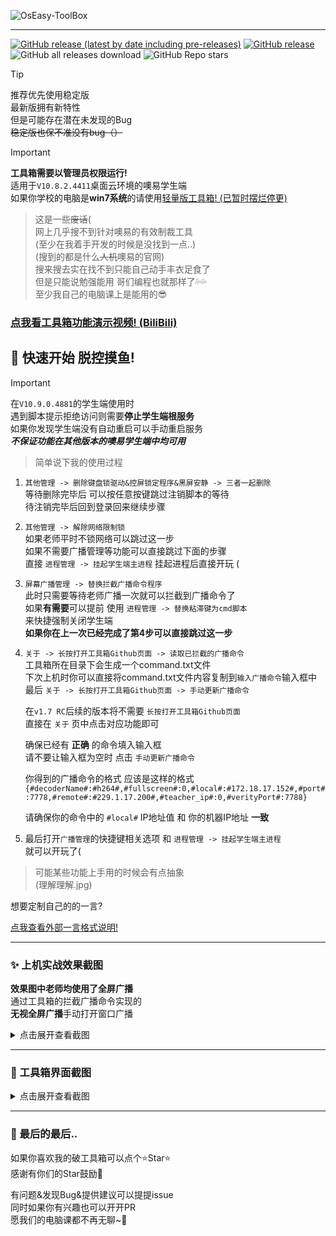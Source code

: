 ![OsEasy-ToolBox](https://socialify.git.ci/ZiHaoSaMa66/OsEasy-ToolBox/image?description=1&descriptionEditable=A%20Simple%20Python%20ToolBox%20for%20OsEasyTeachingSystem&font=Source%20Code%20Pro&issues=1&language=1&logo=https%3A%2F%2Favatars.githubusercontent.com%2Fu%2F134737096&name=1&owner=1&pattern=Circuit%20Board&pulls=1&stargazers=1&theme=Dark)

---

[![GitHub release (latest by date including pre-releases)](https://img.shields.io/github/v/release/ZiHaoSaMa66/OsEasy-ToolBox?label=%E6%9C%80%E6%96%B0%E7%89%88&style=for-the-badge&include_prereleases&color=pink)](https://github.com/ZiHaoSaMa66/OsEasy-ToolBox/releases)
[![GitHub release](https://img.shields.io/github/release/ZiHaoSaMa66/OsEasy-ToolBox.svg?color=green&style=for-the-badge&label=%E7%A8%B3%E5%AE%9A%E7%89%88)](https://github.com/ZiHaoSaMa66/OsEasy-ToolBox/releases/latest)
![GitHub all releases download](https://img.shields.io/github/downloads/ZiHaoSaMa66/OsEasy-ToolBox/total?style=for-the-badge&label=%E6%80%BB%E4%B8%8B%E8%BD%BD%E9%87%8F&color=orange)
![GitHub Repo stars](https://img.shields.io/github/stars/ZiHaoSaMa66/OsEasy-ToolBox?style=for-the-badge&color=yellow)

> [!TIP]  
> 推荐优先使用稳定版    
> 最新版拥有新特性    
> 但是可能存在潜在未发现的Bug     
> ~~稳定版也保不准没有bug（）~~          

> [!IMPORTANT]
> **工具箱需要以管理员权限运行!**   
> 适用于``V10.8.2.4411``桌面云环境的噢易学生端      
> 如果你学校的电脑是**win7系统**的请使用[轻量版工具箱! (已暂时摆烂停更)](https://github.com/ZiHaoSaMa66/OsEasy-ToolBox-Lite)     
>        

> 这是一些~~废话~~(     
> 网上几乎搜不到针对噢易的有效制裁工具     
> (至少在我着手开发的时候是没找到一点..)     
> (搜到的都是什么~~人机~~噢易的官网)    
> 搜来搜去实在找不到只能自己动手丰衣足食了   
> 但是只能说勉强能用 哥们编程也就那样了💦💦    
> 至少我自己的电脑课上是能用的😎       
 
### **[点我看工具箱功能演示视频! (BiliBili)](https://www.bilibili.com/video/BV12ZgeetEWr)**


## 🚀 快速开始 脱控摸鱼!

> [!IMPORTANT]    
> 在`V10.9.0.4881`的学生端使用时     
> 遇到脚本提示拒绝访问则需要**停止学生端根服务**     
> 如果你发现学生端没有自动重启可以手动重启服务     
> ***不保证功能在其他版本的噢易学生端中均可用***     

> 简单说下我的使用过程     


1. `其他管理 -> 删除键盘锁驱动&控屏锁定程序&黑屏安静 -> 三者一起删除`      
   等待删除完毕后 可以按任意按键跳过注销脚本的等待    
   待注销完毕后回到登录回来继续步骤    
     

2. `其他管理 -> 解除网络限制锁`    
   如果老师平时不锁网络可以跳过这一步     
   如果不需要广播管理等功能可以直接跳过下面的步骤     
   直接 `进程管理 -> 挂起学生端主进程` 挂起进程后直接开玩 (
      

3. `屏幕广播管理 -> 替换拦截广播命令程序`    
   此时只需要等待老师广播一次就可以拦截到广播命令了     
   如果**有需要**可以提前 使用 `进程管理 -> 替换粘滞键为cmd脚本`    
   来快捷强制关闭学生端     
   **如果你在上一次已经完成了第4步可以直接跳过这一步**     


4. `关于 -> 长按打开工具箱Github页面 -> 读取已拦截的广播命令`     
    工具箱所在目录下会生成一个command.txt文件     
    下次上机时你可以直接将command.txt文件内容复制到`输入广播命令`输入框中     
    最后 `关于 -> 长按打开工具箱Github页面 -> 手动更新广播命令`     

    在`v1.7 RC`后续的版本将不需要 `长按打开工具箱Github页面`     
    直接在 `关于` 页中点击对应功能即可

    确保已经有 **正确** 的命令填入输入框     
    请不要让输入框为空时 点击 `手动更新广播命令`

    你得到的广播命令的格式 应该是这样的格式
`
{#decoderName#:#h264#,#fullscreen#:0,#local#:#172.18.17.152#,#port#:7778,#remote#:#229.1.17.200#,#teacher_ip#:0,#verityPort#:7788}`

    请确保你的命令中的 `#local#` IP地址值 和 你的机器IP地址 **一致**

5. 最后打开`广播管理`的快捷键相关选项 和 `进程管理 -> 挂起学生端主进程`     
   就可以开玩了(

> 可能某些功能上手用的时候会有点抽象     
> (理解理解.jpg)   

想要定制自己的的一言?   

[点我查看外部一言格式说明!](https://github.com/ZiHaoSaMa66/OsEasy-ToolBox/blob/main/外部一言格式说明.md)

----

### ✨ 上机实战效果截图

**效果图中老师均使用了全屏广播**    
通过工具箱的拦截广播命令实现的     
**无视全屏广播**手动打开窗口广播     

<details>
<summary>点击展开查看截图</summary>

![批注 2024-05-30 172101](https://github.com/ZiHaoSaMa66/OsEasy-ToolBox/assets/134737096/bd62df84-db76-4c0e-a591-c24ea8fdbab2)

![批注 2024-06-13 171855](https://github.com/ZiHaoSaMa66/OsEasy-ToolBox/assets/134737096/7845f270-824f-4399-92f9-2ff6b7e2f3d6)

> 很早就想截了 但是一拖再拖(     

</details>

----

### 👀 工具箱界面截图   
<details>
<summary>点击展开查看截图</summary>
  
![屏幕截图 2023-12-22 222946](https://github.com/ZiHaoSaMa66/OsEasy-ToolBox/assets/134737096/59f30333-b361-4b93-b6e8-37c65df228b2)

![屏幕截图 2023-12-22 223003](https://github.com/ZiHaoSaMa66/OsEasy-ToolBox/assets/134737096/0168a6fb-16aa-428b-bf9b-6063d1623db3)

![sc5](https://github.com/ZiHaoSaMa66/OsEasy-ToolBox/assets/134737096/3b011ff9-1808-4a26-81e2-89d72bccf383)

![屏幕截图 2023-12-22 223021](https://github.com/ZiHaoSaMa66/OsEasy-ToolBox/assets/134737096/660f4f86-b8a4-4173-87e6-9fcf5cedd052)


</details>

----

### 🌈 最后的最后..
如果你喜欢我的破工具箱可以点个⭐Star⭐   
感谢有你们的Star鼓励💖     

有问题&发现Bug&提供建议可以提提issue     
同时如果你有兴趣也可以开开PR    
愿我们的电脑课都不再无聊~🥳   

